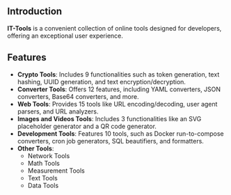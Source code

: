## Introduction

**IT-Tools** is a convenient collection of online tools designed for developers, offering an exceptional user experience.

## Features

- **Crypto Tools**: Includes 9 functionalities such as token generation, text hashing, UUID generation, and text encryption/decryption.
- **Converter Tools**: Offers 12 features, including YAML converters, JSON converters, Base64 converters, and more.
- **Web Tools**: Provides 15 tools like URL encoding/decoding, user agent parsers, and URL analyzers.
- **Images and Videos Tools**: Includes 3 functionalities like an SVG placeholder generator and a QR code generator.
- **Development Tools**: Features 10 tools, such as Docker run-to-compose converters, cron job generators, SQL beautifiers, and formatters.
- **Other Tools**:
    - Network Tools
    - Math Tools
    - Measurement Tools
    - Text Tools
    - Data Tools
